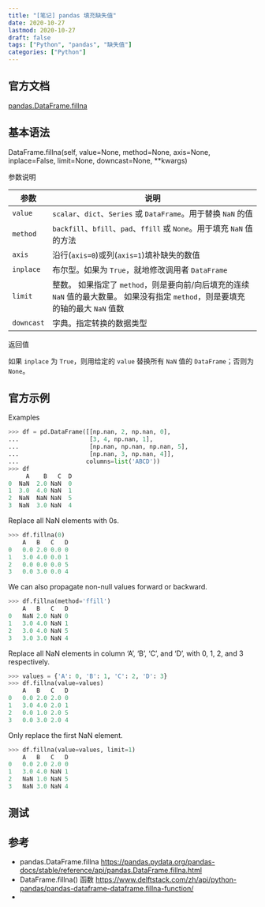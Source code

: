 ```yaml
---
title: "[笔记] pandas 填充缺失值"
date: 2020-10-27
lastmod: 2020-10-27
draft: false
tags: ["Python", "pandas", "缺失值"]
categories: ["Python"]
---
```


## 官方文档

[pandas.DataFrame.fillna](https://pandas.pydata.org/pandas-docs/stable/reference/api/pandas.DataFrame.fillna.html)



## 基本语法

DataFrame.fillna(self, value=None, method=None, axis=None, inplace=False, limit=None, downcast=None, \**kwargs)

参数说明

| 参数       | 说明                                                         |
| ---------- | ------------------------------------------------------------ |
| `value`    | `scalar`、`dict`、`Series` 或 `DataFrame`。用于替换 `NaN` 的值 |
| `method`   | `backfill`、`bfill`、`pad`、`ffill` 或 `None`。用于填充 `NaN` 值的方法 |
| `axis`     | 沿行(`axis=0`)或列(`axis=1`)填补缺失的数值                   |
| `inplace`  | 布尔型。如果为 `True`，就地修改调用者 `DataFrame`            |
| `limit`    | 整数。 如果指定了 `method`，则是要向前/向后填充的连续 `NaN` 值的最大数量。 如果没有指定 `method`，则是要填充的轴的最大 `NaN` 值数 |
| `downcast` | 字典。指定转换的数据类型                                     |

返回值

如果 `inplace` 为 `True`，则用给定的 `value` 替换所有 `NaN` 值的 `DataFrame`；否则为 `None`。

## 官方示例

Examples

```python
>>> df = pd.DataFrame([[np.nan, 2, np.nan, 0],
...                    [3, 4, np.nan, 1],
...                    [np.nan, np.nan, np.nan, 5],
...                    [np.nan, 3, np.nan, 4]],
...                   columns=list('ABCD'))
>>> df
     A    B   C  D
0  NaN  2.0 NaN  0
1  3.0  4.0 NaN  1
2  NaN  NaN NaN  5
3  NaN  3.0 NaN  4
```

Replace all NaN elements with 0s.

```python
>>> df.fillna(0)
    A   B   C   D
0   0.0 2.0 0.0 0
1   3.0 4.0 0.0 1
2   0.0 0.0 0.0 5
3   0.0 3.0 0.0 4
```

We can also propagate non-null values forward or backward.

```python
>>> df.fillna(method='ffill')
    A   B   C   D
0   NaN 2.0 NaN 0
1   3.0 4.0 NaN 1
2   3.0 4.0 NaN 5
3   3.0 3.0 NaN 4
```

Replace all NaN elements in column ‘A’, ‘B’, ‘C’, and ‘D’, with 0, 1, 2, and 3 respectively.

```python
>>> values = {'A': 0, 'B': 1, 'C': 2, 'D': 3}
>>> df.fillna(value=values)
    A   B   C   D
0   0.0 2.0 2.0 0
1   3.0 4.0 2.0 1
2   0.0 1.0 2.0 5
3   0.0 3.0 2.0 4
```

Only replace the first NaN element.

```python
>>> df.fillna(value=values, limit=1)
    A   B   C   D
0   0.0 2.0 2.0 0
1   3.0 4.0 NaN 1
2   NaN 1.0 NaN 5
3   NaN 3.0 NaN 4
```

## 测试



## 参考

- pandas.DataFrame.fillna https://pandas.pydata.org/pandas-docs/stable/reference/api/pandas.DataFrame.fillna.html
- DataFrame.fillna() 函数 https://www.delftstack.com/zh/api/python-pandas/pandas-dataframe-dataframe.fillna-function/
- 

